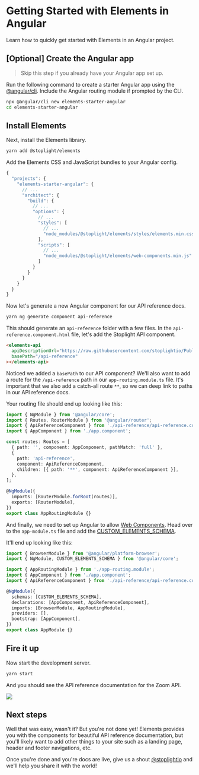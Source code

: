 # Getting Started with Elements in Angular

Learn how to quickly get started with Elements in an Angular project.

## [Optional] Create the Angular app

> Skip this step if you already have your Angular app set up.

Run the following command to create a starter Angular app using the [@angular/cli](http://npmjs.com/package/@angular/cli). 
Include the Angular routing module if prompted by the CLI.

```bash
npx @angular/cli new elements-starter-angular
cd elements-starter-angular
```

## Install Elements

Next, install the Elements library.

```bash
yarn add @stoplight/elements
```

Add the Elements CSS and JavaScript bundles to your Angular config.

<!-- title: angular.json -->
```jsx
{
  "projects": {
    "elements-starter-angular": {
      // ...
      "architect": {
        "build": {
          // ...
          "options": {
            // ...
            "styles": [
              // ...
              "node_modules/@stoplight/elements/styles/elements.min.css"
            ],
            "scripts": [
              // ...
              "node_modules/@stoplight/elements/web-components.min.js"
            ]
          }
        }
      }
    }
  }
}
```

Now let's generate a new Angular component for our API reference docs.

```bash
yarn ng generate component api-reference
```

This should generate an `api-reference` folder with a few files. In the `api-reference.component.html` file, let's add the Stoplight API component.

<!--
title: api-reference.component.html
-->
```html
<elements-api
  apiDescriptionUrl="https://raw.githubusercontent.com/stoplightio/Public-APIs/master/reference/zoom/openapi.yaml"
  basePath="/api-reference"
></elements-api>
```

Noticed we added a `basePath` to our API component? We'll also want to add a route for the `/api-reference` path in our `app-routing.module.ts` file. It's important that we also add a catch-all route `**`, so we can deep link to paths in our API reference docs.

Your routing file should end up looking like this:

<!-- 
title: app-routing.module.ts
-->
```ts
import { NgModule } from '@angular/core';
import { Routes, RouterModule } from '@angular/router';
import { ApiReferenceComponent } from './api-reference/api-reference.component';
import { AppComponent } from './app.component';

const routes: Routes = [
  { path: '', component: AppComponent, pathMatch: 'full' },
  {
    path: 'api-reference',
    component: ApiReferenceComponent,
    children: [{ path: '**', component: ApiReferenceComponent }],
  },
];

@NgModule({
  imports: [RouterModule.forRoot(routes)],
  exports: [RouterModule],
})
export class AppRoutingModule {}
```


And finally, we need to set up Angular to allow [Web Components](https://developer.mozilla.org/en-US/docs/Web/Web_Components). Head over to the `app-module.ts` file and add the [CUSTOM_ELEMENTS_SCHEMA](https://angular.io/api/core/CUSTOM_ELEMENTS_SCHEMA).

It'll end up looking like this:

<!--
title: app-module.ts
-->
```ts
import { BrowserModule } from '@angular/platform-browser';
import { NgModule, CUSTOM_ELEMENTS_SCHEMA } from '@angular/core';

import { AppRoutingModule } from './app-routing.module';
import { AppComponent } from './app.component';
import { ApiReferenceComponent } from './api-reference/api-reference.component';

@NgModule({
  schemas: [CUSTOM_ELEMENTS_SCHEMA],
  declarations: [AppComponent, ApiReferenceComponent],
  imports: [BrowserModule, AppRoutingModule],
  providers: [],
  bootstrap: [AppComponent],
})
export class AppModule {}
```

## Fire it up

Now start the development server.

```bash
yarn start
```

And you should see the API reference documentation for the Zoom API.

![](https://cdn.stoplight.io/elements/elements-starter-react-zoom-api-reference-docs.png)


## Next steps

Well that was easy, wasn't it? But you're not done yet! Elements provides you with the components for beautiful API reference documentation, but you'll likely want to add other things to your site such as a landing page, header and footer navigations, etc.

Once you're done and you're docs are live, give us a shout [@stoplightio](https://twitter.com/stoplightio) and we'll help you share it with the world!
